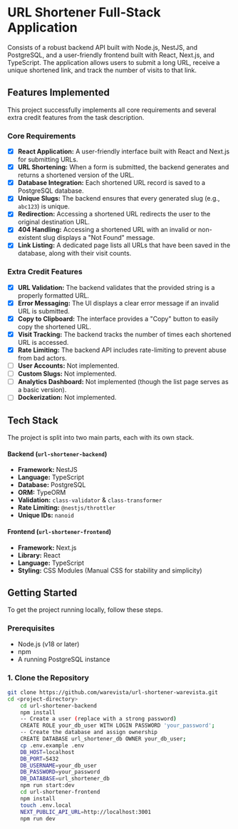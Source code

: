 # URL Shortener Full-Stack Application
Consists of a robust backend API built with Node.js, NestJS, and PostgreSQL, and a user-friendly frontend built with React, Next.js, and TypeScript.
The application allows users to submit a long URL, receive a unique shortened link, and track the number of visits to that link.
## Features Implemented
This project successfully implements all core requirements and several extra credit features from the task description.
### Core Requirements
- [x] **React Application:** A user-friendly interface built with React and Next.js for submitting URLs.
- [x] **URL Shortening:** When a form is submitted, the backend generates and returns a shortened version of the URL.
- [x] **Database Integration:** Each shortened URL record is saved to a PostgreSQL database.
- [x] **Unique Slugs:** The backend ensures that every generated slug (e.g., `abc123`) is unique.
- [x] **Redirection:** Accessing a shortened URL redirects the user to the original destination URL.
- [x] **404 Handling:** Accessing a shortened URL with an invalid or non-existent slug displays a "Not Found" message.
- [x] **Link Listing:** A dedicated page lists all URLs that have been saved in the database, along with their visit counts.
### Extra Credit Features
- [x] **URL Validation:** The backend validates that the provided string is a properly formatted URL.
- [x] **Error Messaging:** The UI displays a clear error message if an invalid URL is submitted.
- [x] **Copy to Clipboard:** The interface provides a "Copy" button to easily copy the shortened URL.
- [x] **Visit Tracking:** The backend tracks the number of times each shortened URL is accessed.
- [x] **Rate Limiting:** The backend API includes rate-limiting to prevent abuse from bad actors.
- [ ] **User Accounts:** Not implemented.
- [ ] **Custom Slugs:** Not implemented.
- [ ] **Analytics Dashboard:** Not implemented (though the list page serves as a basic version).
- [ ] **Dockerization:** Not implemented.
## Tech Stack
The project is split into two main parts, each with its own stack.
#### Backend (`url-shortener-backend`)
- **Framework:** NestJS
- **Language:** TypeScript
- **Database:** PostgreSQL
- **ORM:** TypeORM
- **Validation:** `class-validator` & `class-transformer`
- **Rate Limiting:** `@nestjs/throttler`
- **Unique IDs:** `nanoid`
#### Frontend (`url-shortener-frontend`)
- **Framework:** Next.js
- **Library:** React
- **Language:** TypeScript
- **Styling:** CSS Modules (Manual CSS for stability and simplicity)
## Getting Started
To get the project running locally, follow these steps.
### Prerequisites
- Node.js (v18 or later)
- npm
- A running PostgreSQL instance
### 1. Clone the Repository
```bash
git clone https://github.com/warevista/url-shortener-warevista.git
cd <project-directory>
    cd url-shortener-backend
    npm install
    -- Create a user (replace with a strong password)
    CREATE ROLE your_db_user WITH LOGIN PASSWORD 'your_password';
    -- Create the database and assign ownership
    CREATE DATABASE url_shortener_db OWNER your_db_user;
    cp .env.example .env
    DB_HOST=localhost
    DB_PORT=5432
    DB_USERNAME=your_db_user
    DB_PASSWORD=your_password
    DB_DATABASE=url_shortener_db
    npm run start:dev
    cd url-shortener-frontend
    npm install
    touch .env.local
    NEXT_PUBLIC_API_URL=http://localhost:3001
    npm run dev

